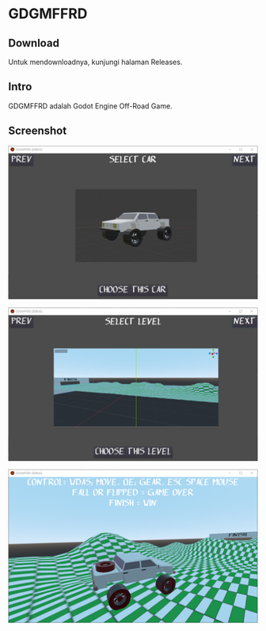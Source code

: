 # GDGMFFRD

## Download

Untuk mendownloadnya, kunjungi halaman Releases.

## Intro

GDGMFFRD adalah Godot Engine Off-Road Game.

## Screenshot

![ScreenShot](_readme-assets/GDGMFFRD4.png?raw=true)

![ScreenShot](_readme-assets/GDGMFFRD7.png?raw=true)

![ScreenShot](_readme-assets/GDGMFFRD8.png?raw=true)
